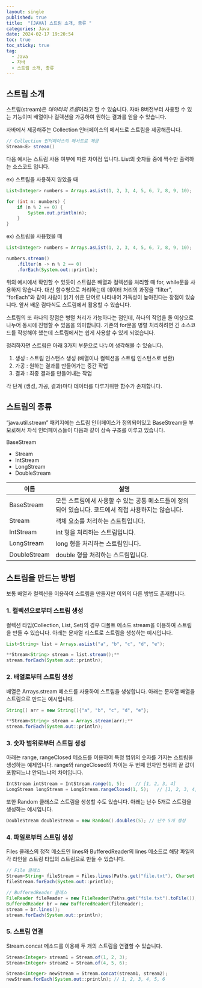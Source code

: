 ```yaml
---
layout: single
published: true
title:  "[JAVA] 스트림 소개, 종류 "
categories: Java
date: 2024-02-17 19:20:54
toc: true
toc_sticky: true
tag:   
  - Java
  - 자바
  - 스트림 소개, 종류 
---
```


## 스트림 소개

스트림(stream)은 *데이터의 흐름*이라고 할 수 있습니다. 자바 8버전부터 사용할 수 있는 기능이며 배열이나 컬렉션을 가공하여 원하는 결과를 얻을 수 있습니다.

자바에서 제공해주는 Collection 인터페이스의 메서드로 스트림을 제공해줍니다. 

```java
// Collection 인터페이스의 메서드로 제공
Stream<E> stream()
```

다음 예시는 스트림 사용 여부에 따른 차이점 입니다. List의 숫자들 중에 짝수만 출력하는 소스코드 입니다.

ex) 스트림을 사용하지 않았을 때

```java
List<Integer> numbers = Arrays.asList(1, 2, 3, 4, 5, 6, 7, 8, 9, 10);

for (int n: numbers) {
	if (n % 2 == 0) {
		System.out.println(n);
	}
}
```

ex) 스트림을 사용했을 때

```java
List<Integer> numbers = Arrays.asList(1, 2, 3, 4, 5, 6, 7, 8, 9, 10);

numbers.stream()
	.filter(n -> n % 2 == 0)
	.forEach(System.out::println);
```

위의 예시에서 확인할 수 있듯이 스트림은 배열과 컬렉션을 처리할 때 for, while문을 사용하지 않습니다. 대신 함수형으로 처리하는데 데이터 처리의 과정을 “filter”, “forEach”와 같이 사람이 읽기 쉬운 단어로 나타내어 가독성이 높아진다는 장점이 있습니다. 앞서 배운 람다식도 스트림에서 활용할 수 있습니다.

스트림의 또 하나의 장점은 병렬 처리가 가능하다는 점인데, 하나의 작업을 둘 이상으로 나누어 동시에 진행할 수 있음을 의미합니다. 기존의 for문을 병렬 처리하려면 긴 소스코드를 작성해야 했는데 스트림에서는 쉽게 사용할 수 있게 되었습니다.

정리하자면 스트림은 아래 3가지 부분으로 나누어 생각해볼 수 있습니다.

1. 생성 : 스트림 인스턴스 생성 (배열이나 컬렉션을 스트림 인스턴스로 변환)
2. 가공 : 원하는 결과를 만들어가는 중간 작업
3. 결과 : 최종 결과를 만들어내는 작업

각 단계 (생성, 가공, 결과)마다 데이터를 다루기위한 함수가 존재합니다.

## 스트림의 종류

“java.util.stream” 패키지에는 스트림 인터페이스가 정의되어있고 BaseStream을 부모로해서 자식 인터페이스들이 다음과 같이 상속 구조를 이루고 있습니다.

BaseStream

- Stream
- IntStream
- LongStream
- DoubleStream

| 이름 | 설명 |
| --- | --- |
| BaseStream | 모든 스트림에서 사용할 수 있는 공통 메소드들이 정의되어 있습니다. 코드에서 직접 사용하지는 않습니다. |
| Stream | 객체 요소를 처리하는 스트림입니다. |
| IntStream | int 형을 처리하는 스트림입니다. |
| LongStream | long 형을 처리하는 스트림입니다. |
| DoubleStream | double 형을 처리하는 스트림입니다. |

## 스트림을 만드는 방법

보통 배열과 컬렉션을 이용하여 스트림을 만들지만 이외의 다른 방법도 존재합니다.

### **1. 컬렉션으로부터 스트림 생성**

컬렉션 타입(Collection, List, Set)의 경우 디폴트 메소드 stream을 이용하여 스트림을 만들 수 있습니다. 아래는 문자열 리스트로 스트림을 생성하는 예시입니다.

```java
List<String> list = Arrays.asList("a", "b", "c", "d", "e");

**Stream<String> stream = list.stream();**
stream.forEach(System.out::println);
```

### **2. 배열로부터 스트림 생성**

배열은 Arrays.stream 메소드를 사용하여 스트림을 생성합니다. 아래는 문자열 배열을 스트림으로 만드는 예시입니다.

```java
String[] arr = new String[]{"a", "b", "c", "d", "e"};

**Stream<String> stream = Arrays.stream(arr);**
stream.forEach(System.out::println);
```

### **3. 숫자 범위로부터 스트림 생성**

아래는 range, rangeClosed 메소드를 이용하여 특정 범위의 숫자를 가지는 스트림을 생성하는 예제입니다. range와 rangeClosed의 차이는 두 번째 인자인 범위의 끝 값이 포함되느냐 안되느냐의 차이입니다.

```java
IntStream intStream = IntStream.range(1, 5);	// [1, 2, 3, 4]
LongStream longStream = LongStream.rangeClosed(1, 5);	// [1, 2, 3, 4, 5]
```

또한 Random 클래스로 스트림을 생성할 수도 있습니다. 아래는 난수 5개로 스트림을 생성하는 예시입니다.

```java
DoubleStream doubleStream = new Random().doubles(5); // 난수 5개 생성
```

### **4. 파일로부터 스트림 생성**

Files 클래스의 정적 메소드인 lines와 BufferedReader의 lines 메소드로 해당 파일의 각 라인을 스트링 타입의 스트림으로 만들 수 있습니다.

```java
// File 클래스
Stream<String> fileStream = Files.lines(Paths.get("file.txt"), Charset.forName("UTF-8"));
fileStream.forEach(System.out::println);

// BufferedReader 클래스
FileReader fileReader = new FileReader(Paths.get("file.txt").toFile());
BufferedReader br = new BufferedReader(fileReader);
stream = br.lines();
stream.forEach(System.out::println);
```

### **5. 스트림 연결**

Stream.concat 메소드를 이용해 두 개의 스트림을 연결할 수 있습니다.

```java
Stream<Integer> stream1 = Stream.of(1, 2, 3);
Stream<Integer> stream2 = Stream.of(4, 5, 6);

Stream<Integer> newStream = Stream.concat(stream1, stream2);
newStream.forEach(System.out::println); // 1, 2, 3, 4, 5, 6
```